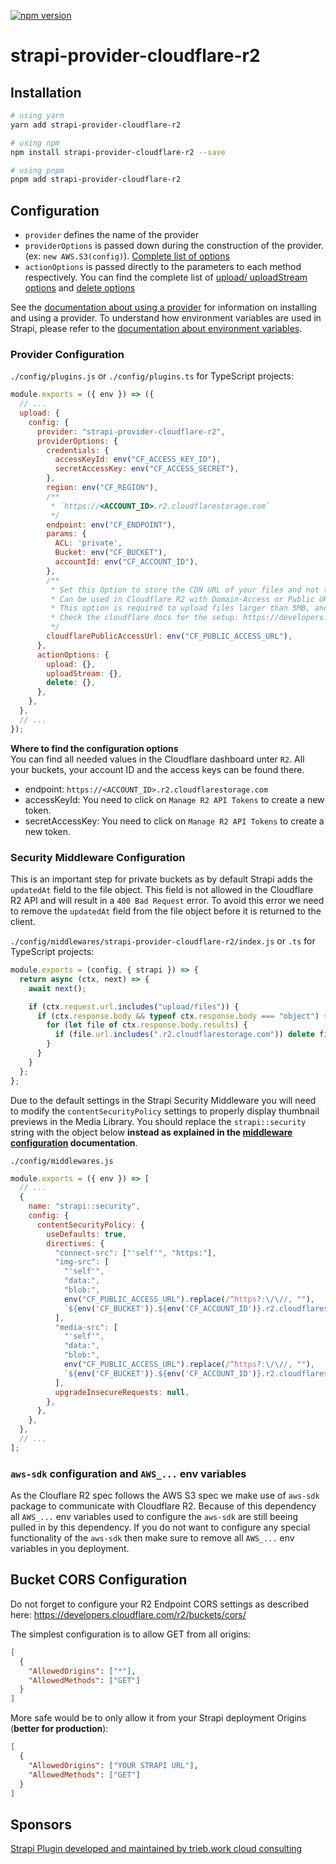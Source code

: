 [![npm version](https://badge.fury.io/js/strapi-provider-cloudflare-r2.svg)](https://badge.fury.io/js/strapi-provider-cloudflare-r2)

# strapi-provider-cloudflare-r2

## Installation

```bash
# using yarn
yarn add strapi-provider-cloudflare-r2

# using npm
npm install strapi-provider-cloudflare-r2 --save

# using pnpm 
pnpm add strapi-provider-cloudflare-r2
```



## Configuration

- `provider` defines the name of the provider
- `providerOptions` is passed down during the construction of the provider. (ex: `new AWS.S3(config)`). [Complete list of options](https://docs.aws.amazon.com/AWSJavaScriptSDK/latest/AWS/S3.html#constructor-property)
- `actionOptions` is passed directly to the parameters to each method respectively. You can find the complete list of [upload/ uploadStream options](https://docs.aws.amazon.com/AWSJavaScriptSDK/latest/AWS/S3.html#upload-property) and [delete options](https://docs.aws.amazon.com/AWSJavaScriptSDK/latest/AWS/S3.html#deleteObject-property)

See the [documentation about using a provider](https://docs.strapi.io/developer-docs/latest/plugins/upload.html#using-a-provider) for information on installing and using a provider. To understand how environment variables are used in Strapi, please refer to the [documentation about environment variables](https://docs.strapi.io/developer-docs/latest/setup-deployment-guides/configurations/optional/environment.html#environment-variables).

### Provider Configuration

`./config/plugins.js` or `./config/plugins.ts` for TypeScript projects:

```js
module.exports = ({ env }) => ({
  // ...
  upload: {
    config: {
      provider: "strapi-provider-cloudflare-r2",
      providerOptions: {
        credentials: {
          accessKeyId: env("CF_ACCESS_KEY_ID"),
          secretAccessKey: env("CF_ACCESS_SECRET"),
        },
        region: env("CF_REGION"),
        /**
         * `https://<ACCOUNT_ID>.r2.cloudflarestorage.com`
         */
        endpoint: env("CF_ENDPOINT"),
        params: {
          ACL: 'private',
          Bucket: env("CF_BUCKET"),
          accountId: env("CF_ACCOUNT_ID"),
        },
        /**
         * Set this Option to store the CDN URL of your files and not the R2 endpoint URL in your DB.
         * Can be used in Cloudflare R2 with Domain-Access or Public URL: https://pub-<YOUR_PULIC_BUCKET_ID>.r2.dev
         * This option is required to upload files larger than 5MB, and is highly recommended to be set.
         * Check the cloudflare docs for the setup: https://developers.cloudflare.com/r2/data-access/public-buckets/#enable-public-access-for-your-bucket
         */
        cloudflarePublicAccessUrl: env("CF_PUBLIC_ACCESS_URL"),
      },
      actionOptions: {
        upload: {},
        uploadStream: {},
        delete: {},
      },
    },
  },
  // ...
});
```

**Where to find the configuration options**  
You can find all needed values in the Cloudflare dashboard unter `R2`. All your buckets, your account ID and the access keys can be found there.

- endpoint: `https://<ACCOUNT_ID>.r2.cloudflarestorage.com`
- accessKeyId: You need to click on `Manage R2 API Tokens` to create a new token.
- secretAccessKey: You need to click on `Manage R2 API Tokens` to create a new token.

### Security Middleware Configuration

This is an important step for private buckets as by default Strapi adds the `updatedAt` field to the file object. This field is not allowed in the Cloudflare R2 API and will result in a `400 Bad Request` error. To avoid this error we need to remove the `updatedAt` field from the file object before it is returned to the client.

`./config/middlewares/strapi-provider-cloudflare-r2/index.js` or `.ts` for TypeScript projects:

```js
module.exports = (config, { strapi }) => {
  return async (ctx, next) => {
    await next();

    if (ctx.request.url.includes("upload/files")) {
      if (ctx.response.body && typeof ctx.response.body === "object") {
        for (let file of ctx.response.body.results) {
          if (file.url.includes(".r2.cloudflarestorage.com")) delete file.updatedAt
        }
      }
    }
  };
};
```

Due to the default settings in the Strapi Security Middleware you will need to modify the `contentSecurityPolicy` settings to properly display thumbnail previews in the Media Library. You should replace the `strapi::security` string with the object below **instead as explained in the [middleware configuration](https://docs.strapi.io/developer-docs/latest/setup-deployment-guides/configurations/required/middlewares.html#loading-order) documentation**.

`./config/middlewares.js`

```js
module.exports = ({ env }) => [
  // ...
  {
    name: "strapi::security",
    config: {
      contentSecurityPolicy: {
        useDefaults: true,
        directives: {
          "connect-src": ["'self'", "https:"],
          "img-src": [
            "'self'",
            "data:",
            "blob:",
            env("CF_PUBLIC_ACCESS_URL").replace(/^https?:\/\//, ""),
            `${env('CF_BUCKET')}.${env('CF_ACCOUNT_ID')}.r2.cloudflarestorage.com`,
          ],
          "media-src": [
            "'self'",
            "data:",
            "blob:",
            env("CF_PUBLIC_ACCESS_URL").replace(/^https?:\/\//, ""),
            `${env('CF_BUCKET')}.${env('CF_ACCOUNT_ID')}.r2.cloudflarestorage.com`,
          ],
          upgradeInsecureRequests: null,
        },
      },
    },
  },
  // ...
];
```

### `aws-sdk` configuration and `AWS_...` env variables

As the Clouflare R2 spec follows the AWS S3 spec we make use of `aws-sdk` package to communicate with Cloudflare R2. Because of this dependency all `AWS_...` env variables used to configure the `aws-sdk` are still beeing pulled in by this dependency. If you do not want to configure any special functionality of the `aws-sdk` then make sure to remove all `AWS_...` env variables in you deployment.

## Bucket CORS Configuration

Do not forget to configure your R2 Endpoint CORS settings as described here: https://developers.cloudflare.com/r2/buckets/cors/

The simplest configuration is to allow GET from all origins:

```json
[
  {
    "AllowedOrigins": ["*"],
    "AllowedMethods": ["GET"]
  }
]
```

More safe would be to only allow it from your Strapi deployment Origins (**better for production**):

```json
[
  {
    "AllowedOrigins": ["YOUR STRAPI URL"],
    "AllowedMethods": ["GET"]
  }
]
```

## Sponsors

[Strapi Plugin developed and maintained by trieb.work cloud consulting](https://trieb.work/)
